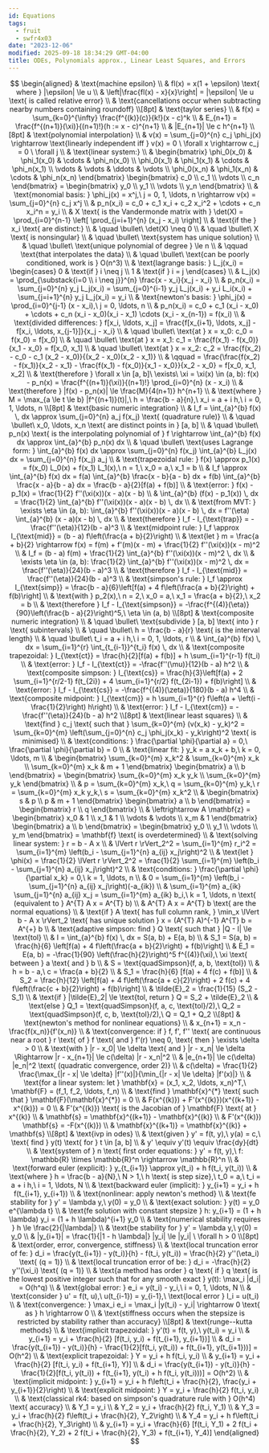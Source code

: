 ```yaml
---
id: Equations
tags:
  - fruit
  - swfr4x03
date: "2023-12-06"
modified: 2025-09-18 18:34:29 GMT-04:00
title: ODEs, Polynomials approx., Linear Least Squares, and Errors
---
```


$$
\begin{aligned}
& \text{machine epsilon} \\
& fl(x) = x(1 + \epsilon) \text{ where } |\epsilon| \le u \\
& \left|\frac{fl(x) - x}{x}\right| = |\epsilon| \le u \text{ is called relative error} \\
& \text{cancellations occur when subtracting nearby numbers containing roundoff} \\[8pt]
& \text{taylor series} \\
& f(x) = \sum_{k=0}^{\infty} \frac{f^{(k)}(c)}{k!}(x - c)^k \\
& E_{n+1} = \frac{f^{(n+1)}(\xi)}{(n+1)!}(h := x - c)^{n+1} \\
& |E_{n+1}| \le c h^{n+1} \\[8pt]
& \text{polynomial interpolation} \\
& v(x) = \sum_{j=0}^{n} c_j \phi_j(x) \rightarrow \text{linearly independent iff } v(x) = 0 \ \forall x \rightarrow c_j = 0 \ \forall j \\
& \text{linear system:} \\
& \begin{bmatrix} \phi_0(x_0) & \phi_1(x_0) & \cdots & \phi_n(x_0) \\ \phi_0(x_1) & \phi_1(x_1) & \cdots & \phi_n(x_1) \\ \vdots & \vdots & \ddots & \vdots \\ \phi_0(x_n) & \phi_1(x_n) & \cdots & \phi_n(x_n) \end{bmatrix}
\begin{bmatrix} c_0 \\ c_1 \\ \vdots \\ c_n \end{bmatrix} =
\begin{bmatrix} y_0 \\ y_1 \\ \vdots \\ y_n \end{bmatrix} \\
& \text{monomial basis: } \phi_j(x) = x^j,\ j = 0, 1, \ldots, n \rightarrow v(x) = \sum_{j=0}^{n} c_j x^j \\
& p_n(x_i) = c_0 + c_1 x_i + c_2 x_i^2 + \cdots + c_n x_i^n = y_i \\
& X \text{ is the Vandermonde matrix with } \det(X) = \prod_{i=0}^{n-1} \left[ \prod_{j=i+1}^{n} (x_j - x_i) \right] \\
& \text{if the } x_i \text{ are distinct:} \\
& \quad \bullet\ \det(X) \neq 0 \\
& \quad \bullet\ X \text{ is nonsingular} \\
& \quad \bullet\ \text{system has unique solution} \\
& \quad \bullet\ \text{unique polynomial of degree } \le n \\
& \qquad \text{that interpolates the data} \\
& \quad \bullet\ \text{can be poorly conditioned, work is } O(n^3) \\
& \text{lagrange basis: } L_j(x_i) = \begin{cases} 0 & \text{if } i \neq j \\ 1 & \text{if } i = j \end{cases} \\
& L_j(x) = \prod_{\substack{i=0 \\ i \neq j}}^{n} \frac{x - x_i}{x_j - x_i} \\
& p_n(x_i) = \sum_{j=0}^{n} y_j L_j(x_i) = \sum_{j=0}^{i-1} y_j L_j(x_i) + y_i L_i(x_i) + \sum_{j=i+1}^{n} y_j L_j(x_i) = y_i \\
& \text{newton's basis: } \phi_j(x) = \prod_{i=0}^{j-1} (x - x_i),\ j = 0, \ldots, n \\
& p_n(x_i) = c_0 + c_1 (x_i - x_0) + \cdots + c_n (x_i - x_0)(x_i - x_1) \cdots (x_i - x_{n-1}) = f(x_i) \\
& \text{divided differences: } f[x_i, \ldots, x_j] = \frac{f[x_{i+1}, \ldots, x_j] - f[x_i, \ldots, x_{j-1}]}{x_j - x_i} \\
& \quad \bullet\ \text{at } x = x_0: c_0 = f(x_0) = f[x_0] \\
& \quad \bullet\ \text{at } x = x_1: c_1 = \frac{f(x_1) - f(x_0)}{x_1 - x_0} = f[x_0, x_1] \\
& \quad \bullet\ \text{at } x = x_2: c_2 = \frac{f(x_2) - c_0 - c_1 (x_2 - x_0)}{(x_2 - x_0)(x_2 - x_1)} \\
& \qquad = \frac{\frac{f(x_2) - f(x_1)}{x_2 - x_1} - \frac{f(x_1) - f(x_0)}{x_1 - x_0}}{x_2 - x_0} = f[x_0, x_1, x_2] \\
& \text{therefore } \forall x \in [a, b]\ \exists\ \xi = \xi(x) \in (a, b): f(x) - p_n(x) = \frac{f^{(n+1)}(\xi)}{(n+1)!} \prod_{i=0}^{n} (x - x_i) \\
& \text{therefore } |f(x) - p_n(x)| \le \frac{M}{4(n+1)} h^{n+1} \\
& \text{where } M = \max_{a \le t \le b} |f^{(n+1)}(t)|,\ h = \frac{b - a}{n},\ x_i = a + i h,\ i = 0, 1, \ldots, n \\[8pt]
& \text{basic numeric integration} \\
& I_f = \int_{a}^{b} f(x) \, dx \approx \sum_{j=0}^{n} a_j f(x_j) \text{ (quadrature rule)} \\
& \quad \bullet\ x_0, \ldots, x_n \text{ are distinct points in } [a, b] \\
& \quad \bullet\ p_n(x) \text{ is the interpolating polynomial of } f \rightarrow \int_{a}^{b} f(x) dx \approx \int_{a}^{b} p_n(x) dx \\
& \quad \bullet\ \text{uses Lagrange form: } \int_{a}^{b} f(x) dx \approx \sum_{j=0}^{n} f(x_j) \int_{a}^{b} L_j(x) dx = \sum_{j=0}^{n} f(x_j) a_j \\
& \text{trapezoidal rule: } f(x) \approx p_1(x) = f(x_0) L_0(x) + f(x_1) L_1(x),\ n = 1,\ x_0 = a,\ x_1 = b \\
& I_f \approx \int_{a}^{b} f(x) dx = f(a) \int_{a}^{b} \frac{x - b}{a - b} dx + f(b) \int_{a}^{b} \frac{x - a}{b - a} dx = \frac{b - a}{2}[f(a) + f(b)] \\
& \text{error: } f(x) - p_1(x) = \frac{1}{2} f''(\xi(x))(x - a)(x - b) \\
& \int_{a}^{b} (f(x) - p_1(x)) \, dx = \frac{1}{2} \int_{a}^{b} f''(\xi(x))(x - a)(x - b) \, dx \\
& \text{from MVT: } \exists \eta \in (a, b): \int_{a}^{b} f''(\xi(x))(x - a)(x - b) \, dx = f''(\eta) \int_{a}^{b} (x - a)(x - b) \, dx \\
& \text{therefore } I_f - I_{\text{trap}} = -\frac{f''(\eta)}{12}(b - a)^3 \\
& \text{midpoint rule: } I_f \approx I_{\text{mid}} = (b - a) f\left(\frac{a + b}{2}\right) \\
& \text{let } m = \frac{a + b}{2} \rightarrow f(x) = f(m) + f'(m)(x - m) + \frac{1}{2} f''(\xi(x))(x - m)^2 \\
& I_f = (b - a) f(m) + \frac{1}{2} \int_{a}^{b} f''(\xi(x))(x - m)^2 \, dx \\
& \exists \eta \in (a, b): \frac{1}{2} \int_{a}^{b} f''(\xi(x))(x - m)^2 \, dx = \frac{f''(\eta)}{24}(b - a)^3 \\
& \text{therefore } I_f - I_{\text{mid}} = \frac{f''(\eta)}{24}(b - a)^3 \\
& \text{simpson's rule: } I_f \approx I_{\text{simp}} = \frac{b - a}{6}\left[f(a) + 4 f\left(\frac{a + b}{2}\right) + f(b)\right] \\
& \text{with } p_2(x),\ n = 2,\ x_0 = a,\ x_1 = \frac{a + b}{2},\ x_2 = b \\
& \text{therefore } I_f - I_{\text{simpson}} = -\frac{f^{(4)}(\eta)}{90}\left(\frac{b - a}{2}\right)^5,\ \eta \in (a, b) \\[8pt]
& \text{composite numeric integration} \\
& \quad \bullet\ \text{subdivide } [a, b] \text{ into } r \text{ subintervals} \\
& \quad \bullet\ h = \frac{b - a}{r} \text{ is the interval length} \\
& \quad \bullet\ t_i = a + i h,\ i = 0, 1, \ldots, r \\
& \int_{a}^{b} f(x) \, dx = \sum_{i=1}^{r} \int_{t_{i-1}}^{t_i} f(x) \, dx \\
& \text{composite trapezoidal: } I_{\text{ct}} = \frac{h}{2}[f(a) + f(b)] + h \sum_{i=1}^{r-1} f(t_i) \\
& \text{error: } I_f - I_{\text{ct}} = -\frac{f''(\mu)}{12}(b - a) h^2 \\
& \text{composite simpson: } I_{\text{cs}} = \frac{h}{3}\left[f(a) + 2 \sum_{i=1}^{r/2-1} f(t_{2i}) + 4 \sum_{i=1}^{r/2} f(t_{2i-1}) + f(b)\right] \\
& \text{error: } I_f - I_{\text{cs}} = -\frac{f^{(4)}(\zeta)}{180}(b - a) h^4 \\
& \text{composite midpoint: } I_{\text{cm}} = h \sum_{i=1}^{r} f\left(a + \left(i - \frac{1}{2}\right) h\right) \\
& \text{error: } I_f - I_{\text{cm}} = -\frac{f''(\eta)}{24}(b - a) h^2 \\[8pt]
& \text{linear least squares} \\
& \text{find } c_j \text{ such that } \sum_{k=0}^{m} (v(x_k) - y_k)^2 = \sum_{k=0}^{m} \left(\sum_{j=0}^{n} c_j \phi_j(x_k) - y_k\right)^2 \text{ is minimised} \\
& \text{conditions: } \frac{\partial \phi}{\partial a} = 0,\ \frac{\partial \phi}{\partial b} = 0 \\
& \text{linear fit: } y_k = a x_k + b,\ k = 0, \ldots, m \\
& \begin{bmatrix} \sum_{k=0}^{m} x_k^2 & \sum_{k=0}^{m} x_k \\ \sum_{k=0}^{m} x_k & m + 1 \end{bmatrix}
\begin{bmatrix} a \\ b \end{bmatrix} =
\begin{bmatrix} \sum_{k=0}^{m} x_k y_k \\ \sum_{k=0}^{m} y_k \end{bmatrix} \\
& p = \sum_{k=0}^{m} x_k,\ q = \sum_{k=0}^{m} y_k,\ r = \sum_{k=0}^{m} x_k y_k,\ s = \sum_{k=0}^{m} x_k^2 \\
& \begin{bmatrix} s & p \\ p & m + 1 \end{bmatrix}
\begin{bmatrix} a \\ b \end{bmatrix} =
\begin{bmatrix} r \\ q \end{bmatrix} \\
& \leftrightarrow A \mathbf{z} =
\begin{bmatrix} x_0 & 1 \\ x_1 & 1 \\ \vdots & \vdots \\ x_m & 1 \end{bmatrix}
\begin{bmatrix} a \\ b \end{bmatrix} =
\begin{bmatrix} y_0 \\ y_1 \\ \vdots \\ y_m \end{bmatrix} = \mathbf{f} \text{ is overdetermined} \\
& \text{solving linear system: } r = b - A x \\
& \lVert r \rVert_2^2 = \sum_{i=1}^{m} r_i^2 = \sum_{i=1}^{m} \left(b_i - \sum_{j=1}^{n} a_{ij} x_j\right)^2 \\
& \text{let } \phi(x) = \frac{1}{2} \lVert r \rVert_2^2 = \frac{1}{2} \sum_{i=1}^{m} \left(b_i - \sum_{j=1}^{n} a_{ij} x_j\right)^2 \\
& \text{conditions: } \frac{\partial \phi}{\partial x_k} = 0,\ k = 1, \ldots, n \\
& 0 = \sum_{i=1}^{m} \left(b_i - \sum_{j=1}^{n} a_{ij} x_j\right)(-a_{ik}) \\
& \sum_{i=1}^{m} a_{ik} \sum_{j=1}^{n} a_{ij} x_j = \sum_{i=1}^{m} a_{ik} b_i,\ k = 1, \ldots, n \text{ (equivalent to } A^{T} A x = A^{T} b) \\
& A^{T} A x = A^{T} b \text{ are the normal equations} \\
& \text{if } A \text{ has full column rank, } \min_x \lVert b - A x \rVert_2 \text{ has unique solution } x = (A^{T} A)^{-1} A^{T} b = A^{+} b \\
& \text{adaptive simpson: find } Q \text{ such that } |Q - I| \le \text{tol} \\
& I = \int_{a}^{b} f(x) \, dx = S(a, b) + E(a, b) \\
& S_1 = S(a, b) = \frac{h}{6} \left[f(a) + 4 f\left(\frac{a + b}{2}\right) + f(b)\right] \\
& E_1 = E(a, b) = -\frac{1}{90} \left(\frac{h}{2}\right)^5 f^{(4)}(\xi),\ \xi \text{ between } a \text{ and } b \\
& S = \text{quadSimpson}(f, a, b, \text{tol}) \\
& h = b - a,\ c = \frac{a + b}{2} \\
& S_1 = \frac{h}{6} [f(a) + 4 f(c) + f(b)] \\
& S_2 = \frac{h}{12} \left[f(a) + 4 f\left(\frac{a + c}{2}\right) + 2 f(c) + 4 f\left(\frac{c + b}{2}\right) + f(b)\right] \\
& \tilde{E}_2 = \frac{1}{15} (S_2 - S_1) \\
& \text{if } |\tilde{E}_2| \le \text{tol, return } Q = S_2 + \tilde{E}_2 \\
& \text{else } Q_1 = \text{quadSimpson}(f, a, c, \text{tol}/2),\ Q_2 = \text{quadSimpson}(f, c, b, \text{tol}/2),\ Q = Q_1 + Q_2 \\[8pt]
& \text{newton's method for nonlinear equations} \\
& x_{n+1} = x_n - \frac{f(x_n)}{f'(x_n)} \\
& \text{convergence: if } f, f', f'' \text{ are continuous near a root } r \text{ of } f \text{ and } f'(r) \neq 0, \text{ then } \exists \delta > 0 \\
& \text{with } |r - x_0| \le \delta \text{ and } |r - x_n| \le \delta \Rightarrow |r - x_{n+1}| \le c(\delta) |r - x_n|^2 \\
& |e_{n+1}| \le c(\delta) |e_n|^2 \text{ (quadratic convergence, order 2)} \\
& c(\delta) = \frac{1}{2} \frac{\max_{|r - x| \le \delta} |f''(x)|}{\min_{|r - x| \le \delta} |f'(x)|} \\
& \text{for a linear system: let } \mathbf{x} = (x_1, x_2, \ldots, x_n)^T,\ \mathbf{F} = (f_1, f_2, \ldots, f_n) \\
& \text{find } \mathbf{x}^{*} \text{ such that } \mathbf{F}(\mathbf{x}^{*}) = 0 \\
& F(x^{(k)}) + F'(x^{(k)})(x^{(k+1)} - x^{(k)}) = 0 \\
& F'(x^{(k)}) \text{ is the Jacobian of } \mathbf{F} \text{ at } x^{(k)} \\
& \mathbf{s} = \mathbf{x}^{(k+1)} - \mathbf{x}^{(k)} \\
& F'(x^{(k)}) \mathbf{s} = -F(x^{(k)}) \\
& \mathbf{x}^{(k+1)} = \mathbf{x}^{(k)} + \mathbf{s} \\[8pt]
& \text{ivp in odes} \\
& \text{given } y' = f(t, y),\ y(a) = c,\ \text{ find } y(t) \text{ for } t \in [a, b] \\
& y' \equiv y'(t) \equiv \frac{dy}{dt} \\
& \text{system of } n \text{ first order equations: } y' = f(t, y),\ f: \mathbb{R} \times \mathbb{R}^n \rightarrow \mathbb{R}^n \\
& \text{forward euler (explicit): } y_{t_{i+1}} \approx y(t_i) + h f(t_i, y(t_i)) \\
& \text{where } h = \frac{b - a}{N},\ N > 1,\ h \text{ is step size},\ t_0 = a,\ t_i = a + i h,\ i = 1, \ldots, N \\
& \text{backward euler (implicit): } y_{i+1} = y_i + h f(t_{i+1}, y_{i+1}) \\
& \text{nonlinear: apply newton's method} \\
& \text{fe stability for } y' = \lambda y,\ y(0) = y_0 \\
& \text{exact solution: } y(t) = y_0 e^{\lambda t} \\
& \text{fe solution with constant stepsize } h: y_{i+1} = (1 + h \lambda) y_i = (1 + h \lambda)^{i+1} y_0 \\
& \text{numerical stability requires } h \le \frac{2}{|\lambda|} \\
& \text{be stability for } y' = \lambda y,\ y(0) = y_0 \\
& |y_{i+1}| = \frac{1}{|1 - h \lambda|} |y_i| \le |y_i| \ \forall h > 0 \\[8pt]
& \text{order, error, convergence, stiffness} \\
& \text{local truncation error of fe: } d_i = \frac{y(t_{i+1}) - y(t_i)}{h} - f(t_i, y(t_i)) = \frac{h}{2} y''(\eta_i) \text{ (q = 1)} \\
& \text{local truncation error of be: } d_i = -\frac{h}{2} y''(\xi_i) \text{ (q = 1)} \\
& \text{a method has order } q \text{ if } q \text{ is the lowest positive integer such that for any smooth exact } y(t): \max_i |d_i| = O(h^q) \\
& \text{global error: } e_i = y(t_i) - y_i,\ i = 0, 1, \ldots, N \\
& \text{consider } u' = f(t, u),\ u(t_{i-1}) = y_{i-1},\ \text{local error } l_i = u(t_i) \\
& \text{convergence: } \max_i e_i = \max_i |y(t_i) - y_i| \rightarrow 0 \text{ as } h \rightarrow 0 \\
& \text{stiffness occurs when the stepsize is restricted by stability rather than accuracy} \\[8pt]
& \text{runge--kutta methods} \\
& \text{implicit trapezoidal: } y'(t) = f(t, y),\ y(t_i) = y_i \\
& y_{i+1} = y_i + \frac{h}{2} [f(t_i, y_i) + f(t_{i+1}, y_{i+1})] \\
& d_i = \frac{y(t_{i+1}) - y(t_i)}{h} - \frac{1}{2}[f(t_i, y(t_i)) + f(t_{i+1}, y(t_{i+1}))] = O(h^2) \\
& \text{explicit trapezoidal: } Y = y_i + h f(t_i, y_i) \\
& y_{i+1} = y_i + \frac{h}{2} [f(t_i, y_i) + f(t_{i+1}, Y)] \\
& d_i = \frac{y(t_{i+1}) - y(t_i)}{h} - \frac{1}{2}[f(t_i, y(t_i)) + f(t_{i+1}, y(t_i) + h f(t_i, y(t_i)))] = O(h^2) \\
& \text{implicit midpoint: } y_{i+1} = y_i + h f\left(t_i + \frac{h}{2}, \frac{y_i + y_{i+1}}{2}\right) \\
& \text{explicit midpoint: } Y = y_i + \frac{h}{2} f(t_i, y_i) \\
& \text{classical rk4: based on simpson's quadrature rule with } O(h^4) \text{ accuracy} \\
& Y_1 = y_i \\
& Y_2 = y_i + \frac{h}{2} f(t_i, Y_1) \\
& Y_3 = y_i + \frac{h}{2} f\left(t_i + \frac{h}{2}, Y_2\right) \\
& Y_4 = y_i + h f\left(t_i + \frac{h}{2}, Y_3\right) \\
& y_{i+1} = y_i + \frac{h}{6} [f(t_i, Y_1) + 2 f(t_i + \frac{h}{2}, Y_2) + 2 f(t_i + \frac{h}{2}, Y_3) + f(t_{i+1}, Y_4)]
\end{aligned}
$$
